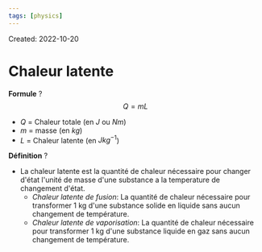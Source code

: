 ```yaml
---
tags: [physics] 
---
```

Created: 2022-10-20

# Chaleur latente
**Formule**
?
$$Q=mL$$
- $Q$ = Chaleur totale (en $J$ ou $Nm$)
- $m$ = masse (en $kg$)
- $L$ = Chaleur latente (en $Jkg^{-1}$)
<!--SR:!2022-11-11,16,290-->

**Définition**
?
- La chaleur latente est la quantité de chaleur nécessaire pour changer d'état l'unité de masse d'une substance a la temperature de changement d'état.
	- *Chaleur latente de fusion*: La quantité de chaleur nécessaire pour transformer 1 kg d'une substance solide en liquide sans aucun changement de température.
	- *Chaleur latente de vaporisation*: La quantité de chaleur nécessaire pour transformer 1 kg d'une substance liquide en gaz sans aucun changement de température.
<!--SR:!2022-10-27,3,230-->

